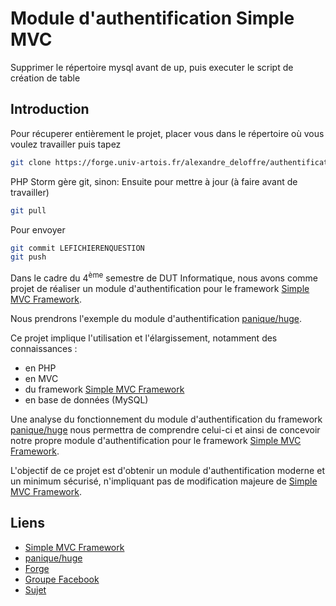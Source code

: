 # Module d'authentification Simple MVC

Supprimer le répertoire mysql avant de up, puis executer le script de création de table

## Introduction

Pour récuperer entièrement le projet, placer vous dans le répertoire où vous voulez travailler puis tapez
```bash
git clone https://forge.univ-artois.fr/alexandre_deloffre/authentificationSimpleMVC.git
```

PHP Storm gère git, sinon:
Ensuite pour mettre à jour (à faire avant de travailler)
```bash
git pull
```

Pour envoyer
```bash
git commit LEFICHIERENQUESTION
git push
```



Dans le cadre du 4<sup>ème</sup> semestre de DUT Informatique, nous avons comme projet de réaliser un module d'authentification pour le framework [Simple MVC Framework](http://simplemvcframework.com/php-framework).

Nous prendrons l'exemple du module d'authentification [panique/huge](https://github.com/panique/huge).

Ce projet implique l'utilisation et l'élargissement, notamment des connaissances :
* en PHP
* en MVC
* du framework [Simple MVC Framework](http://simplemvcframework.com/php-framework)
* en base de données (MySQL)

Une analyse du fonctionnement du module d'authentification du framework [panique/huge](https://github.com/panique/huge) nous permettra de comprendre celui-ci et ainsi de concevoir notre propre module d'authentification pour le framework [Simple MVC Framework](http://simplemvcframework.com/php-framework).

L'objectif de ce projet est d'obtenir un module d'authentification moderne et un minimum sécurisé, n'impliquant pas de modification majeure de [Simple MVC Framework](http://simplemvcframework.com/php-framework).

## Liens
 * [Simple MVC Framework](http://simplemvcframework.com/php-framework)
 * [panique/huge](https://github.com/panique/huge)
 * [Forge](https://forge.univ-artois.fr/alexandre_deloffre/authentificationSimpleMVC)
 * [Groupe Facebook](https://www.facebook.com/groups/SMVCauthentification/)
 * [Sujet](http://www.lgi2a.univ-artois.fr/mediawiki/enseignement/index.php/IUT_de_Lens_:_Projets_tutor%C3%A9s_2015-2016#Projet_1_:_Authentification_.26_Simple-MVC)
